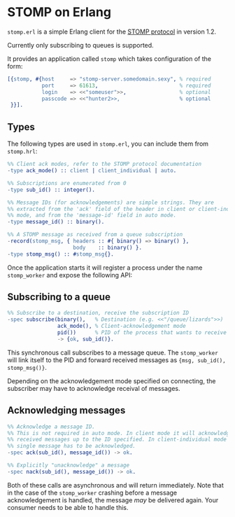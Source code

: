 STOMP on Erlang
===============

`stomp.erl` is a simple Erlang client for the [STOMP protocol][] in version 1.2.

Currently only subscribing to queues is supported.

It provides an application called `stomp` which takes configuration of the form:

```erlang
[{stomp, #{host     => "stomp-server.somedomain.sexy", % required
           port     => 61613,                          % required
           login    => <<"someuser">>,                 % optional
           passcode => <<"hunter2>>,                   % optional
 }}].
```

## Types

The following types are used in `stomp.erl`, you can include them from
`stomp.hrl`:

```erlang
%% Client ack modes, refer to the STOMP protocol documentation
-type ack_mode() :: client | client_individual | auto.

%% Subscriptions are enumerated from 0
-type sub_id() :: integer().

%% Message IDs (for acknowledgements) are simple strings. They are
%% extracted from the 'ack' field of the header in client or client-individual
%% mode, and from the 'message-id' field in auto mode.
-type message_id() :: binary().

%% A STOMP message as received from a queue subscription
-record(stomp_msg, { headers :: #{ binary() => binary() },
                     body    :: binary() }.
-type stomp_msg() :: #stomp_msg{}.
```

Once the application starts it will register a process under the name
`stomp_worker` and expose the following API:

## Subscribing to a queue

```erlang
%% Subscribe to a destination, receive the subscription ID
-spec subscribe(binary(),   % Destination (e.g. <<"/queue/lizards">>)
                ack_mode(), % Client-acknowledgement mode
                pid())      % PID of the process that wants to receive messages
                -> {ok, sub_id()}.
```

This synchronous call subscribes to a message queue. The `stomp_worker` will
link itself to the PID and forward received messages as
`{msg, sub_id(), stomp_msg()}`.

Depending on the acknowledgement mode specified on connecting, the subscriber
may have to acknowledge receival of messages.

## Acknowledging messages

```erlang
%% Acknowledge a message ID.
%% This is not required in auto mode. In client mode it will acknowledge the
%% received messages up to the ID specified. In client-individual mode every
%% single message has to be acknowledged.
-spec ack(sub_id(), message_id()) -> ok.

%% Explicitly "unacknowledge" a message
-spec nack(sub_id(), message_id()) -> ok.
```

Both of these calls are asynchronous and will return immediately. Note that in
the case of the `stomp_worker` crashing before a message acknowledgement is
handled, the message *may* be delivered again. Your consumer needs to be able to
handle this.

[STOMP protocol]: https://stomp.github.io/stomp-specification-1.2.html
